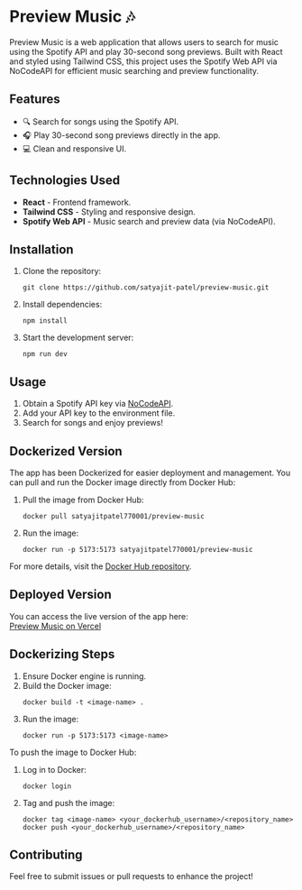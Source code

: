 # Preview Music 🎶

Preview Music is a web application that allows users to search for music using the Spotify API and play 30-second song previews. Built with React and styled using Tailwind CSS, this project uses the Spotify Web API via NoCodeAPI for efficient music searching and preview functionality.

## Features
- 🔍 Search for songs using the Spotify API.
- 🎧 Play 30-second song previews directly in the app.
- 💻 Clean and responsive UI.

## Technologies Used
- **React** - Frontend framework.
- **Tailwind CSS** - Styling and responsive design.
- **Spotify Web API** - Music search and preview data (via NoCodeAPI).

## Installation
1. Clone the repository:
    ```
    git clone https://github.com/satyajit-patel/preview-music.git
    ```
2. Install dependencies:
    ```
    npm install
    ```
3. Start the development server:
    ```
    npm run dev
    ```

## Usage
1. Obtain a Spotify API key via [NoCodeAPI](https://nocodeapi.com).
2. Add your API key to the environment file.
3. Search for songs and enjoy previews!

## Dockerized Version
The app has been Dockerized for easier deployment and management. You can pull and run the Docker image directly from Docker Hub:

1. Pull the image from Docker Hub:
    ```
    docker pull satyajitpatel770001/preview-music
    ```
2. Run the image:
    ```
    docker run -p 5173:5173 satyajitpatel770001/preview-music
    ```

For more details, visit the [Docker Hub repository](https://hub.docker.com/repository/docker/satyajitpatel770001/preview-music/general).

## Deployed Version
You can access the live version of the app here:  
[Preview Music on Vercel](https://preview-music-git-master-satyajit-patels-projects.vercel.app/)

## Dockerizing Steps
1. Ensure Docker engine is running.
2. Build the Docker image:
    ```
    docker build -t <image-name> .
    ```
3. Run the image:
    ```
    docker run -p 5173:5173 <image-name>
    ```

To push the image to Docker Hub:
1. Log in to Docker:
    ```
    docker login
    ```
2. Tag and push the image:
    ```
    docker tag <image-name> <your_dockerhub_username>/<repository_name>
    docker push <your_dockerhub_username>/<repository_name>
    ```

## Contributing
Feel free to submit issues or pull requests to enhance the project!
